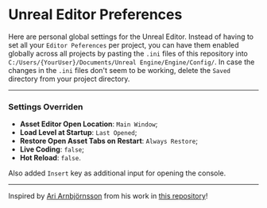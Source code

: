 # Unreal Editor Preferences
Here are personal global settings for the Unreal Editor. Instead of having to set all your `Editor Peferences` per project, you can have them enabled globally across all projects by pasting the `.ini` files of this repository into `C:/Users/{YourUser}/Documents/Unreal Engine/Engine/Config/`.
In case the changes in the `.ini` files don't seem to be working, delete the `Saved` directory from your project directory.

---

### Settings Overriden
* **Asset Editor Open Location**: `Main Window`;
* **Load Level at Startup**: `Last Opened`;
* **Restore Open Asset Tabs on Restart**: `Always Restore`;
* **Live Coding**: `false`;
* **Hot Reload**: `false`.

Also added `Insert` key as additional input for opening the console.

---
Inspired by [Ari Arnbjörnsson](https://github.com/Flassari) from his work in [this repository](https://github.com/Flassari/unreal-user-config)!